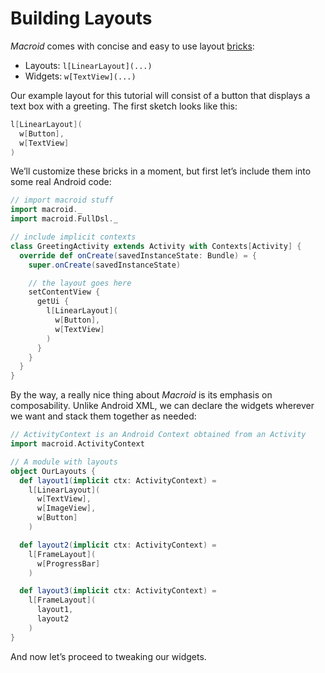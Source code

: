 # Building Layouts

*Macroid* comes with concise and easy to use layout [bricks](../guide/Bricks.html):

* Layouts: `l[LinearLayout](...)`
* Widgets: `w[TextView](...)`

Our example layout for this tutorial will consist of a button
that displays a text box with a greeting. The first sketch looks like this:

```scala
l[LinearLayout](
  w[Button],
  w[TextView]
)
```

We’ll customize these bricks in a moment, but first let’s include them into
some real Android code:

```scala
// import macroid stuff
import macroid._
import macroid.FullDsl._

// include implicit contexts
class GreetingActivity extends Activity with Contexts[Activity] {
  override def onCreate(savedInstanceState: Bundle) = {
    super.onCreate(savedInstanceState)

    // the layout goes here
    setContentView {
      getUi {
        l[LinearLayout](
          w[Button],
          w[TextView]
        )
      }
    }
  }
}
```

By the way, a really nice thing about *Macroid* is its emphasis on composability.
Unlike Android XML,
we can declare the widgets wherever we want and stack them together as needed:

```scala
// ActivityContext is an Android Context obtained from an Activity
import macroid.ActivityContext

// A module with layouts
object OurLayouts {
  def layout1(implicit ctx: ActivityContext) =
    l[LinearLayout](
      w[TextView],
      w[ImageView],
      w[Button]
    )

  def layout2(implicit ctx: ActivityContext) =
    l[FrameLayout](
      w[ProgressBar]
    )

  def layout3(implicit ctx: ActivityContext) =
    l[FrameLayout](
      layout1,
      layout2
    )
}
```

And now let’s proceed to tweaking our widgets.
